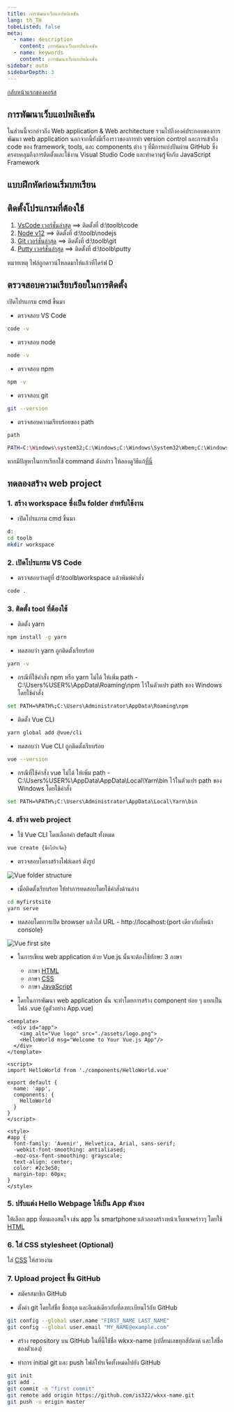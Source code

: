 ```yaml
---
title: การพัฒนาเว็บแอปพลิเคชัน
lang: th_TH
tobeListed: false
meta:
  - name: description
    content: การพัฒนาเว็บแอปพลิเคชัน
  - name: keywords
    content: การพัฒนาเว็บแอปพลิเคชัน
sidebar: auto
sidebarDepth: 3
---
```

[กลับหน้าแรกของคอร์ส](/courses/is322/)

## การพัฒนาเว็บแอปพลิเคชัน

ในส่วนนี้จะกล่าวถึง Web application & Web architecture รวมไปถึงองค์ประกอบของการพัฒนา web application นอกจากนี้ยังมีเรื่องราวของการทำ version control และการเข้าถึง code ของ framework, tools, และ components ต่าง ๆ ที่มีการแบ่งปันผ่าน GitHub ซึ่งครอบคลุมถึงการติดตั้งและใช้งาน Visual Studio Code และทำความรู้จักกับ JavaScript Framework

## แบบฝึกหัดก่อนเริ่มบทเรียน

## ติดตั้งโปรแกรมที่ต้องใช้

1. [VsCode เวอร์ชั่นล่าสุด](https://code.visualstudio.com/) ==> ติดตั้งที่ d:\toolb\code
2. [Node v12](https://nodejs.org/en/) ==> ติดตั้งที่ d:\toolb\nodejs
3. [Git เวอร์ชั่นล่าสุด](https://git-scm.com/downloads) ==> ติดตั้งที่ d:\toolb\git
4. [Putty เวอร์ชั่นล่าสุด](https://www.chiark.greenend.org.uk/~sgtatham/putty/latest.html) ==> ติดตั้งที่ d:\toolb\putty

หมายเหตุ ไฟล์ถูกดาวน์โหลดมาให้แล้วที่ไดร์ฟ D

## ตรวจสอบความเรียบร้อยในการติดตั้ง

เปิดโปรแกรม cmd ขึ้นมา

- ตรวจสอบ VS Code

```sh
code -v
```

- ตรวจสอบ node

```sh
node -v
```

- ตรวจสอบ npm

```sh
npm -v
```

- ตรวจสอบ git

```sh
git --version
```

- ตรวจสอบความเรียบร้อยของ path

```sh
path

PATH=C:\Windows\system32;C:\Windows;C:\Windows\System32\Wbem;C:\Windows\System32\WindowsPowerShell\v1.0\;C:\Windows\System32\OpenSSH\;D:\toolb\nodejs\;D:\toolb\git\cmd;C:\ProgramData\chocolatey\bin;C:\Users\user\AppData\Local\Microsoft\WindowsApps;D:\toolb\code\bin;C:\Users\user\AppData\Roaming\npm
```

หากมีปัญหาในการเรียกใช้ command ดังกล่าว ให้ลองดูวิธีแก้[ที่นี่](/courses/is322/#trouble-shooting)

## ทดลองสร้าง web project

### 1. สร้าง workspace ซึ่งเป็น folder สำหรับใช้งาน

- เปิดโปรแกรม cmd ขึ้นมา

```sh
d:
cd toolb
mkdir workspace
```

### 2. เปิดโปรแกรม VS Code

- ตรวจสอบว่าอยู่ที่ d:\toolb\workspace แล้วพิมพ์คำสั่ง

```sh
code .
```

### 3. ติดตั้ง tool ที่ต้องใช้

- ติดตั้ง yarn

```sh
npm install -g yarn
```

- ทดสอบว่า yarn ถูกติดตั้งเรียบร้อย

```sh
yarn -v
```

- กรณีที่ใช้คำสั่ง npm หรือ yarn ไม่ได้ ให้เพิ่ม path - C:\Users\%USER%\AppData\Roaming\npm ไว้ในตัวแปร path ของ Windows โดยใช้คำสั่ง

```sh
set PATH=%PATH%;C:\Users\Administrator\AppData\Roaming\npm
```

- ติดตั้ง Vue CLI

```sh
yarn global add @vue/cli
```

- ทดสอบว่า Vue CLI ถูกติดตั้งเรียบร้อย

```sh
vue --version
```

- กรณีที่ใช้คำสั่ง vue ไม่ได้ ให้เพิ่ม path - C:\Users\%USER%\AppData\AppData\Local\Yarn\bin ไว้ในตัวแปร path ของ Windows โดยใช้คำสั่ง

```sh
set PATH=%PATH%;C:\Users\Administrator\AppData\Local\Yarn\bin
```

### 4. สร้าง web project  

- ใช้ Vue CLI โดยเลือกค่า default ทั้งหมด

```sh
vue create {ชื่อโปรเจ็ค}
```

- ตรวจสอบโครงสร้างโฟล์เดอร์ ดังรูป

![Vue folder structure](/assets/is322/wk01-vue-folder-structure.png)

- เมื่อติดตั้งเรียบร้อย ให้ทำการทดสอบโดยใช้คำสั่งด้านล่าง

```sh
cd myfirstsite
yarn serve
```

- ทดสอบโดยการเปิด browser แล้วใส่ URL - http://localhost:{port เดียวกับที่หน้า console}

![Vue first site](/assets/is322/wk01-vue-firstsite.png)

- ในการเขียน web application ด้วย Vue.js นั้นจะต้องใช้ทักษะ 3 ภาษา
  - ภาษา [HTML](https://www.w3schools.com/html/)
  - ภาษา [CSS](https://www.w3schools.com/css/)
  - ภาษา [JavaScript](https://www.w3schools.com/js/)

- โดยในการพัฒนา web application นั้น จะทำโดยการสร้าง component ย่อย ๆ แยกเป็นไฟล์ .vue (ดูตัวอย่าง App.vue)

```vue
<template>
  <div id="app">
    <img alt="Vue logo" src="./assets/logo.png">
    <HelloWorld msg="Welcome to Your Vue.js App"/>
  </div>
</template>

<script>
import HelloWorld from './components/HelloWorld.vue'

export default {
  name: 'app',
  components: {
    HelloWorld
  }
}
</script>

<style>
#app {
  font-family: 'Avenir', Helvetica, Arial, sans-serif;
  -webkit-font-smoothing: antialiased;
  -moz-osx-font-smoothing: grayscale;
  text-align: center;
  color: #2c3e50;
  margin-top: 60px;
}
</style>
```

### 5. ปรับแต่ง Hello Webpage ให้เป็น App ตัวเอง

ให้เลือก app ที่ตนเองสนใจ เช่น app ใน smartphone แล้วลองสร้างหน้าเว็บเพจคร่าวๆ โดยใช้ [HTML](https://www.w3schools.com/html/)

### 6. ใส่ CSS stylesheet (Optional)

ใส่ [CSS](https://www.w3schools.com/css/) ให้สวยงาม

### 7. Upload project ขึ้น GitHub

- สมัครสมาชิก GitHub

- ตั้งค่า git โดยใส่ชื่อ ชื่อสกุล และอีเมล์เดียวกับที่ลงทะเบียนไว้กับ GitHub

```sh
git config --global user.name "FIRST_NAME LAST_NAME"
git config --global user.email "MY_NAME@example.com"
```

- สร้าง repository บน GitHub ในที่นี้ใช้ชื่อ wkxx-name (เปลี่ยนเลขทุกสัปดาห์ และใส่ชื่อของตัวเอง)

- ทำการ initial git และ push ไฟล์โปรเจ็คทั้งหมดไปยัง GitHub

```sh
git init
git add .
git commit -m "first commit"
git remote add origin https://github.com/is322/wkxx-name.git
git push -u origin master
```
